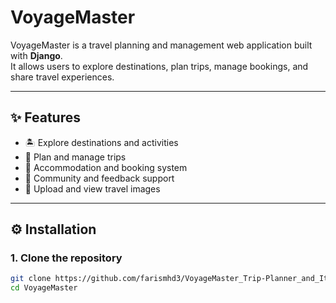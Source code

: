 # VoyageMaster

VoyageMaster is a travel planning and management web application built with **Django**.  
It allows users to explore destinations, plan trips, manage bookings, and share travel experiences.

---

## ✨ Features
- 🏝️ Explore destinations and activities  
- 📅 Plan and manage trips  
- 🏨 Accommodation and booking system  
- 👥 Community and feedback support  
- 📸 Upload and view travel images  

---

## ⚙️ Installation

### 1. Clone the repository
```bash
git clone https://github.com/farismhd3/VoyageMaster_Trip-Planner_and_Itinerary_Manager.git
cd VoyageMaster
